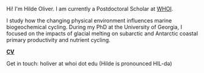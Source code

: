 Hi! I'm Hilde Oliver. I am currently a Postdoctoral Scholar at [WHOI](https://www.whoi.edu/profile/holiver/).

I study how the changing physical environment influences marine biogeochemical cycling. During my PhD at the University of Georgia, I focused on the impacts of glacial melting on subarctic and Antarctic coastal primary productivity and nutrient cycling.

**[CV](https://hildeoliver.github.io/assets/CV.pdf)**

Get in touch: holiver at whoi dot edu (Hilde is pronounced HIL-də)
